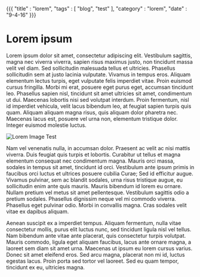 {{{
  "title" : "lorem",
  "tags"  : [ "blog", "test" ],
  "category" : "lorem",
  "date" : "9-4-16"
}}}

# Lorem ipsum

Lorem ipsum dolor sit amet, consectetur adipiscing elit. Vestibulum sagittis, magna nec viverra viverra, sapien risus maximus justo, non tincidunt massa velit vel diam. Sed sollicitudin malesuada tellus et ultricies. <!--more--> Phasellus sollicitudin sem at justo lacinia vulputate. Vivamus in tempus eros. Aliquam elementum lectus turpis, eget vulputate felis imperdiet vitae. Proin euismod cursus fringilla. Morbi mi erat, posuere eget purus eget, accumsan tincidunt leo. Phasellus sapien nisl, tincidunt sit amet ultricies sit amet, condimentum ut dui. Maecenas lobortis nisi sed volutpat interdum. Proin fermentum, nisl id imperdiet vehicula, velit lacus bibendum leo, at feugiat sapien turpis quis quam. Aliquam aliquam magna risus, quis aliquam dolor pharetra nec. Maecenas lacus est, posuere vel urna non, elementum tristique dolor. Integer euismod molestie luctus.

![Lorem Image Test](http://random-ize.com/lorem-ipsum-generators/lorem-ipsum/lorem-ipsum.jpg "Lorem Title Test")

Nam vel venenatis nulla, in accumsan dolor. Praesent ac velit ac nisi mattis viverra. Duis feugiat quis turpis et lobortis. Curabitur ut tellus et magna elementum consequat nec condimentum magna. Mauris orci massa, sodales in tempus sit amet, tincidunt id orci. Vestibulum ante ipsum primis in faucibus orci luctus et ultrices posuere cubilia Curae; Sed id efficitur augue. Vivamus pulvinar, sem ac blandit sodales, urna risus tristique augue, eu sollicitudin enim ante quis mauris. Mauris bibendum id lorem eu ornare. Nullam pretium vel metus sit amet pellentesque. Vestibulum sagittis odio a pretium sodales. Phasellus dignissim neque vel mi commodo viverra. Phasellus eget pulvinar odio. Morbi in convallis magna. Cras sodales velit vitae ex dapibus aliquam.

Aenean suscipit ex a imperdiet tempus. Aliquam fermentum, nulla vitae consectetur mollis, purus elit luctus nunc, sed tincidunt ligula nisl vel tellus. Nam bibendum ante vitae ante placerat, quis consectetur turpis volutpat. Mauris commodo, ligula eget aliquam faucibus, lacus ante ornare magna, a laoreet sem diam sit amet urna. Maecenas ut ipsum eu lorem cursus varius. Donec sit amet eleifend eros. Sed arcu magna, placerat non mi id, luctus egestas lacus. Proin porta sed tortor vel laoreet. Sed eu quam tempor, tincidunt ex eu, ultricies magna.